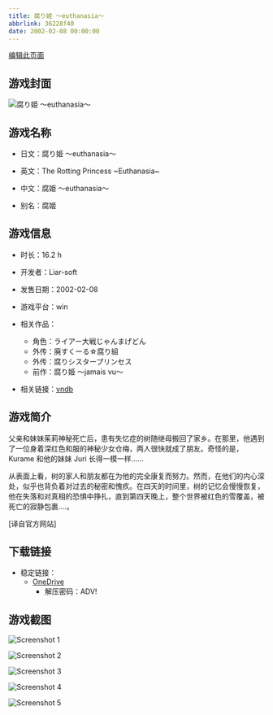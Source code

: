 ```yaml
---
title: 腐り姫 ～euthanasia～
abbrlink: 36228f40
date: 2002-02-08 00:00:00
---
```

[编辑此页面](https://github.com/ACG-3/ADV3-source/blob/main/source/_posts/games/%E8%85%90%E3%82%8A%E5%A7%AB%20%EF%BD%9Eeuthanasia%EF%BD%9E.md)

## 游戏封面

![腐り姫 ～euthanasia～](https://pan.timero.xyz/onedrive/img_lib_001/%E8%85%90%E3%82%8A%E5%A7%AB%20%EF%BD%9Eeuthanasia%EF%BD%9E_cover.avif)


## 游戏名称

- 日文：腐り姫 ～euthanasia～
- 英文：The Rotting Princess ~Euthanasia~
- 中文：腐姫 ～euthanasia～

- 别名：腐姬


## 游戏信息

- 时长：16.2 h
- 开发者：Liar-soft
- 发售日期：2002-02-08
- 游戏平台：win
- 相关作品：
   - 角色：ライアー大戦じゃんまげどん
   - 外传：廃すくーる☆腐り組
   - 外传：腐りシスタープリンセス
   - 前作：腐り姫 ～jamais vu～

- 相关链接：[vndb](https://vndb.org/v37)


## 游戏简介

父亲和妹妹茱莉神秘死亡后，患有失忆症的树随继母搬回了家乡。在那里，他遇到了一位身着深红色和服的神秘少女仓梅，两人很快就成了朋友。奇怪的是，Kurame 和他的妹妹 Juri 长得一模一样......

从表面上看，树的家人和朋友都在为他的完全康复而努力。然而，在他们的内心深处，似乎也背负着对过去的秘密和愧疚。在四天的时间里，树的记忆会慢慢恢复，他在失落和对真相的恐惧中挣扎，直到第四天晚上，整个世界被红色的雪覆盖，被死亡的寂静包裹....。

[译自官方网站]


## 下载链接

- 稳定链接：
    - [OneDrive](https://pan.timero.xyz/onedrive/adv_lib_001/%E8%85%90%E3%82%8A%E5%A7%AB%20%EF%BD%9Eeuthanasia%EF%BD%9E)
        - 解压密码：ADV!



## 游戏截图


![Screenshot 1](https://pan.timero.xyz/onedrive/img_lib_001/%E8%85%90%E3%82%8A%E5%A7%AB%20%EF%BD%9Eeuthanasia%EF%BD%9E_Screenshot_1.avif)

![Screenshot 2](https://pan.timero.xyz/onedrive/img_lib_001/%E8%85%90%E3%82%8A%E5%A7%AB%20%EF%BD%9Eeuthanasia%EF%BD%9E_Screenshot_2.avif)

![Screenshot 3](https://pan.timero.xyz/onedrive/img_lib_001/%E8%85%90%E3%82%8A%E5%A7%AB%20%EF%BD%9Eeuthanasia%EF%BD%9E_Screenshot_3.avif)

![Screenshot 4](https://pan.timero.xyz/onedrive/img_lib_001/%E8%85%90%E3%82%8A%E5%A7%AB%20%EF%BD%9Eeuthanasia%EF%BD%9E_Screenshot_4.avif)

![Screenshot 5](https://pan.timero.xyz/onedrive/img_lib_001/%E8%85%90%E3%82%8A%E5%A7%AB%20%EF%BD%9Eeuthanasia%EF%BD%9E_Screenshot_5.avif)


